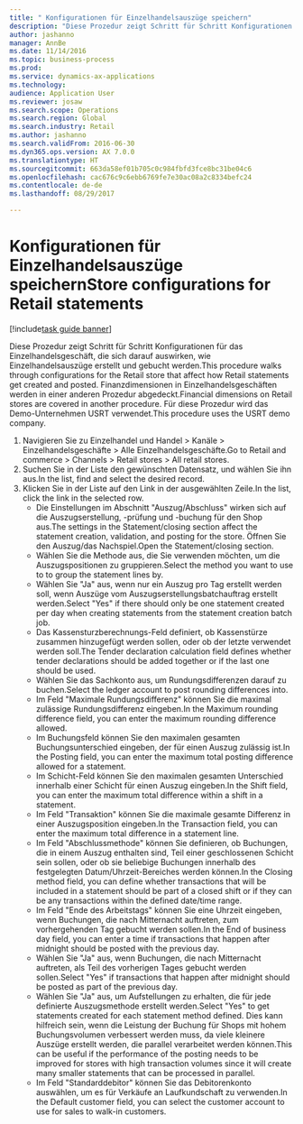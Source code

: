 ```yaml
--- 
title: " Konfigurationen für Einzelhandelsauszüge speichern"
description: "Diese Prozedur zeigt Schritt für Schritt Konfigurationen für das Einzelhandelsgeschäft, die sich darauf auswirken, wie Einzelhandelsauszüge erstellt und gebucht werden."
author: jashanno
manager: AnnBe
ms.date: 11/14/2016
ms.topic: business-process
ms.prod: 
ms.service: dynamics-ax-applications
ms.technology: 
audience: Application User
ms.reviewer: josaw
ms.search.scope: Operations
ms.search.region: Global
ms.search.industry: Retail
ms.author: jashanno
ms.search.validFrom: 2016-06-30
ms.dyn365.ops.version: AX 7.0.0
ms.translationtype: HT
ms.sourcegitcommit: 663da58ef01b705c0c984fbfd3fce8bc31be04c6
ms.openlocfilehash: cac676c9c6ebb6769fe7e30ac08a2c8334befc24
ms.contentlocale: de-de
ms.lasthandoff: 08/29/2017

---
```

# <a name="store-configurations-for-retail-statements"></a><span data-ttu-id="118c9-103"> Konfigurationen für Einzelhandelsauszüge speichern</span><span class="sxs-lookup"><span data-stu-id="118c9-103">Store configurations for Retail statements</span></span>

[!include[task guide banner](../includes/task-guide-banner.md)]

<span data-ttu-id="118c9-104">Diese Prozedur zeigt Schritt für Schritt Konfigurationen für das Einzelhandelsgeschäft, die sich darauf auswirken, wie Einzelhandelsauszüge erstellt und gebucht werden.</span><span class="sxs-lookup"><span data-stu-id="118c9-104">This procedure walks through configurations for the Retail store that affect how Retail statements get created and posted.</span></span> <span data-ttu-id="118c9-105">Finanzdimensionen in Einzelhandelsgeschäften werden in einer anderen Prozedur abgedeckt.</span><span class="sxs-lookup"><span data-stu-id="118c9-105">Financial dimensions on Retail stores are covered in another procedure.</span></span> <span data-ttu-id="118c9-106">Für diese Prozedur wird das Demo-Unternehmen USRT verwendet.</span><span class="sxs-lookup"><span data-stu-id="118c9-106">This procedure uses the USRT demo company.</span></span>

1. <span data-ttu-id="118c9-107">Navigieren Sie zu Einzelhandel und Handel > Kanäle > Einzelhandelsgeschäfte > Alle Einzelhandelsgeschäfte.</span><span class="sxs-lookup"><span data-stu-id="118c9-107">Go to Retail and commerce > Channels > Retail stores > All retail stores.</span></span>
2. <span data-ttu-id="118c9-108">Suchen Sie in der Liste den gewünschten Datensatz, und wählen Sie ihn aus.</span><span class="sxs-lookup"><span data-stu-id="118c9-108">In the list, find and select the desired record.</span></span>
3. <span data-ttu-id="118c9-109">Klicken Sie in der Liste auf den Link in der ausgewählten Zeile.</span><span class="sxs-lookup"><span data-stu-id="118c9-109">In the list, click the link in the selected row.</span></span>
    * <span data-ttu-id="118c9-110">Die Einstellungen im Abschnitt "Auszug/Abschluss" wirken sich auf die Auszugserstellung, -prüfung und -buchung für den Shop aus.</span><span class="sxs-lookup"><span data-stu-id="118c9-110">The settings in the Statement/closing section affect the statement creation, validation, and posting for the store.</span></span>  <span data-ttu-id="118c9-111">Öffnen Sie den Auszug/das Nachspiel.</span><span class="sxs-lookup"><span data-stu-id="118c9-111">Open the Statement/closing section.</span></span>  
    * <span data-ttu-id="118c9-112">Wählen Sie die Methode aus, die Sie verwenden möchten, um die Auszugspositionen zu gruppieren.</span><span class="sxs-lookup"><span data-stu-id="118c9-112">Select the method you want to use to to group the statement lines by.</span></span>  
    * <span data-ttu-id="118c9-113">Wählen Sie "Ja" aus, wenn nur ein Auszug pro Tag erstellt werden soll, wenn Auszüge vom Auszugserstellungsbatchauftrag erstellt werden.</span><span class="sxs-lookup"><span data-stu-id="118c9-113">Select "Yes" if there should only be one statement created per day when creating statements from the statement creation batch job.</span></span>  
    * <span data-ttu-id="118c9-114">Das Kassensturzberechnungs-Feld definiert, ob Kassenstürze zusammen hinzugefügt werden sollen, oder ob der letzte verwendet werden soll.</span><span class="sxs-lookup"><span data-stu-id="118c9-114">The Tender declaration calculation field defines whether tender declarations should be added together or if the last one should be used.</span></span>  
    * <span data-ttu-id="118c9-115">Wählen Sie das Sachkonto aus, um Rundungsdifferenzen darauf zu buchen.</span><span class="sxs-lookup"><span data-stu-id="118c9-115">Select the ledger account to post rounding differences into.</span></span>  
    * <span data-ttu-id="118c9-116">Im Feld "Maximale Rundungsdifferenz" können Sie die maximal zulässige Rundungsdifferenz eingeben.</span><span class="sxs-lookup"><span data-stu-id="118c9-116">In the Maximum rounding difference field, you can enter the maximum rounding difference allowed.</span></span>  
    * <span data-ttu-id="118c9-117">Im Buchungsfeld können Sie den maximalen gesamten Buchungsunterschied eingeben, der für einen Auszug zulässig ist.</span><span class="sxs-lookup"><span data-stu-id="118c9-117">In the Posting field, you can enter the maximum total posting difference allowed for a statement.</span></span>  
    * <span data-ttu-id="118c9-118">Im Schicht-Feld können Sie den maximalen gesamten Unterschied innerhalb einer Schicht für einen Auszug eingeben.</span><span class="sxs-lookup"><span data-stu-id="118c9-118">In the Shift field, you can enter the maximum total difference within a shift in a statement.</span></span>  
    * <span data-ttu-id="118c9-119">Im Feld "Transaktion" können Sie die maximale gesamte Differenz in einer Auszugsposition eingeben.</span><span class="sxs-lookup"><span data-stu-id="118c9-119">In the Transaction field, you can enter the maximum total difference in a statement line.</span></span>  
    * <span data-ttu-id="118c9-120">Im Feld "Abschlussmethode" können Sie definieren, ob Buchungen, die in einem Auszug enthalten sind, Teil einer geschlossenen Schicht sein sollen, oder ob sie beliebige Buchungen innerhalb des festgelegten Datum/Uhrzeit-Bereiches werden können.</span><span class="sxs-lookup"><span data-stu-id="118c9-120">In the Closing method field, you can define whether transactions that will be included in a statement should be part of a closed shift or if they can be any transactions within the defined date/time range.</span></span>  
    * <span data-ttu-id="118c9-121">Im Feld "Ende des Arbeitstags" können Sie eine Uhrzeit eingeben, wenn Buchungen, die nach Mitternacht auftreten, zum vorhergehenden Tag gebucht werden sollen.</span><span class="sxs-lookup"><span data-stu-id="118c9-121">In the End of business day field, you can enter a time if transactions that happen after midnight should be posted with the previous day.</span></span>  
    * <span data-ttu-id="118c9-122">Wählen Sie "Ja" aus, wenn Buchungen, die nach Mitternacht auftreten, als Teil des vorherigen Tages gebucht werden sollen.</span><span class="sxs-lookup"><span data-stu-id="118c9-122">Select "Yes" if transactions that happen after midnight should be posted as part of the previous day.</span></span>  
    * <span data-ttu-id="118c9-123">Wählen Sie "Ja" aus, um Aufstellungen zu erhalten, die für jede definierte Auszugsmethode erstellt werden.</span><span class="sxs-lookup"><span data-stu-id="118c9-123">Select "Yes" to get statements created for each statement method defined.</span></span> <span data-ttu-id="118c9-124">Dies kann hilfreich sein, wenn die Leistung der Buchung für Shops mit hohem Buchungsvolumen verbessert werden muss, da viele kleinere Auszüge erstellt werden, die parallel verarbeitet werden können.</span><span class="sxs-lookup"><span data-stu-id="118c9-124">This can be useful if the performance of the posting needs to be improved for stores with high transaction volumes since it will create many smaller statements that can be processed in parallel.</span></span>  
    * <span data-ttu-id="118c9-125">Im Feld "Standarddebitor" können Sie das Debitorenkonto auswählen, um es für Verkäufe an Laufkundschaft zu verwenden.</span><span class="sxs-lookup"><span data-stu-id="118c9-125">In the Default customer field, you can select the customer account to use for sales to walk-in customers.</span></span>  


